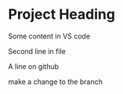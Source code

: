 # Project Heading
Some content in VS code

Second line in file

A line on github

make a change to the branch